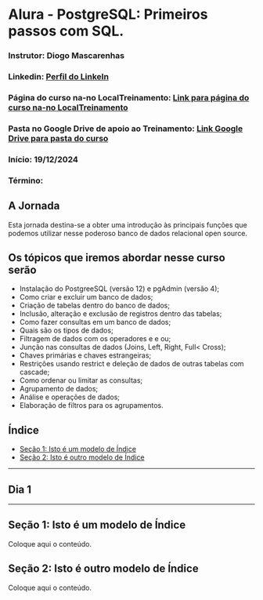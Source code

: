 # Alura - PostgreSQL: Primeiros passos com SQL.

### **Instrutor**: Diogo Mascarenhas
### **Linkedin**: [Perfil do LinkeIn](ColeAquiLinkPaginaPerfilLinkedinInstrutor)
### **Página do curso na-no LocalTreinamento**: [Link para página do curso na-no LocalTreinamento](ColeAquiLinkPaginaLocalTreinamento)
### **Pasta no Google Drive de apoio ao Treinamento**: [Link Google Drive para pasta do curso](ColeAquiLinkPaginaPastaApoioTreinamento)
### **Início**: 19/12/2024
### **Término**: 

## A Jornada

Esta jornada destina-se a obter uma introdução às principais funções que podemos utilizar nesse poderoso banco de dados relacional open source.

## Os tópicos que iremos abordar nesse curso serão

- Instalação do PostgreeSQL (versão 12) e pgAdmin (versão 4);
- Como criar e excluir um banco de dados;
- Criação de tabelas dentro do banco de dados;
- Inclusão, alteração e exclusão de registros dentro das tabelas;
- Como fazer consultas em um banco de dados;
- Quais são os tipos de dados;
- Filtragem de dados com os operadores e e ou;
- Junção nas consultas de dados (Joins, Left, Right, Full< Cross);
- Chaves primárias e chaves estrangeiras;
- Restrições usando restrict e deleção de dados de outras tabelas com cascade;
- Como ordenar ou limitar as consultas;
- Agrupamento de dados;
- Análise e operações de dados;
- Elaboração de filtros para os agrupamentos.

## Índice

- [Seção 1: Isto é um modelo de Índice](#seção-1-isto-é-um-modelo-de-índice)
- [Seção 2: Isto é outro modelo de Índice](#seção-2-isto-é-outro-modelo-de-índice)

---

## Dia 1

---

## Seção 1: Isto é um modelo de Índice

Coloque aqui o conteúdo.

## Seção 2: Isto é outro modelo de Índice

Coloque aqui o conteúdo.
